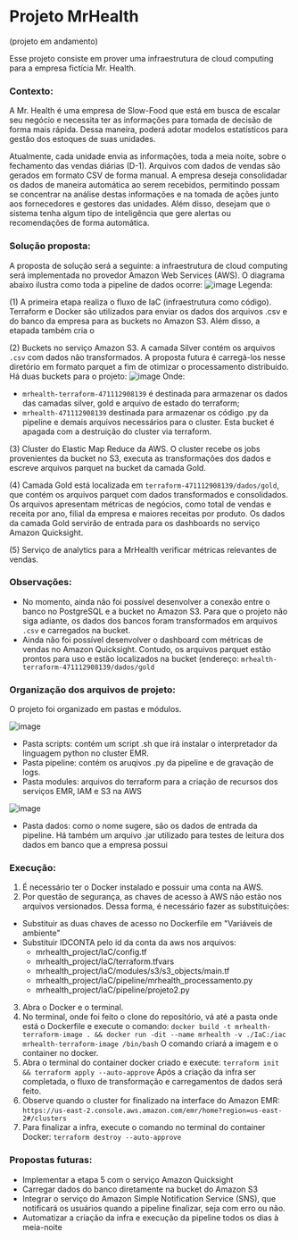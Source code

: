 # Projeto MrHealth
(projeto em andamento)

Esse projeto consiste em prover uma infraestrutura de cloud computing para a empresa fictícia Mr. Health. 

### Contexto:
A Mr. Health é uma empresa de Slow-Food que está em busca de escalar seu negócio e necessita ter as informações para tomada de decisão de forma mais rápida. Dessa maneira, poderá adotar modelos estatísticos para gestão dos estoques de suas unidades.

Atualmente, cada unidade envia as informações, toda a meia noite, sobre o fechamento das vendas diárias (D-1). Arquivos com dados de vendas são gerados em formato CSV de forma manual.
A empresa deseja consolidadar os dados de maneira automática ao serem recebidos, permitindo possam se concentrar na análise destas informações e na tomada de ações junto aos fornecedores e gestores das unidades. Além disso, desejam que o sistema tenha algum tipo de inteligência que gere alertas ou recomendações de forma automática.

### Solução proposta:
A proposta de solução será a seguinte: a infraestrutura de cloud computing será implementada no provedor Amazon Web Services (AWS). O diagrama abaixo ilustra como toda a pipeline de dados ocorre:
![image](https://github.com/user-attachments/assets/38f58aa4-55b6-4710-9f5b-c7726b4010db)
Legenda:

(1) A primeira etapa realiza o fluxo de IaC (infraestrutura como código). Terraform e Docker são utilizados para enviar os dados dos arquivos .csv e do banco da empresa para as buckets no Amazon S3. Além disso, a etapada também cria o 

(2) Buckets no serviço Amazon S3. A camada Silver contém os arquivos `.csv` com dados não transformados. A proposta futura é carregá-los nesse diretório em formato parquet a fim de otimizar o processamento distribuído.
Há duas buckets para o projeto:
![image](https://github.com/user-attachments/assets/c8e9e6af-8c4c-4eef-b52f-5bd74852d5f6)
Onde: 
- `mrhealth-terraform-471112908139` é destinada para armazenar os dados das camadas silver, gold e arquivo de estado do terraform;
- `mrhealth-471112908139` destinada para armazenar os código .py da pipeline e demais arquivos necessários para o cluster. Esta bucket é apagada com a destruição do cluster via terraform.

(3) Cluster do Elastic Map Reduce da AWS. O cluster recebe os jobs provenientes da bucket no S3, executa as transformações dos dados e escreve arquivos parquet na bucket da camada Gold. 

(4) Camada Gold está localizada em `terraform-471112908139/dados/gold`, que contém os arquivos parquet com dados transformados e consolidados. Os arquivos apresentam métricas de negócios, como total de vendas e receita por ano, filial da empresa e maiores receitas por produto. Os dados da camada Gold servirão de entrada para os dashboards no serviço Amazon Quicksight.

(5) Serviço de analytics para a MrHealth verificar métricas relevantes de vendas.

### Observações:
- No momento, ainda não foi possível desenvolver a conexão entre o banco no PostgreSQL e a bucket no Amazon S3. Para que o projeto não siga adiante, os dados dos bancos foram transformados em arquivos `.csv` e carregados na bucket.
- Ainda não foi possível desenvolver o dashboard com métricas de vendas no Amazon Quicksight. Contudo, os arquivos parquet estão prontos para uso e estão localizados na bucket (endereço: `mrhealth-terraform-471112908139/dados/gold`

### Organização dos arquivos de projeto:
O projeto foi organizado em pastas e módulos. 

![image](https://github.com/user-attachments/assets/9eb05962-5546-4a2f-a146-e9efc565bf16)
- Pasta scripts: contém um script .sh que irá instalar o interpretador da linguagem python no cluster EMR.
- Pasta pipeline: contém os aruqivos .py da pipeline e de gravação de logs.
- Pasta modules: arquivos do terraform para a criação de recursos dos serviços EMR, IAM e S3 na AWS
  
![image](https://github.com/user-attachments/assets/69120270-5fb0-4847-b6c6-177154911771)
- Pasta dados: como o nome sugere, são os dados de entrada da pipeline. Há também um arquivo .jar utilizado para testes de leitura dos dados em banco que a empresa possui

### Execução:
1) É necessário ter o Docker instalado e possuir uma conta na AWS.
2) Por questão de segurança, as chaves de acesso à AWS não estão nos arquivos versionados. Dessa forma, é necessário fazer as substituições:
- Substituir as duas chaves de acesso no Dockerfile em "Variáveis de ambiente"
- Substituir IDCONTA pelo id da conta da aws nos arquivos:
  - mrhealth_project/IaC/config.tf
  - mrhealth_project/IaC/terraform.tfvars
  - mrhealth_project/IaC/modules/s3/s3_objects/main.tf
  - mrhealth_project/IaC/pipeline/mrhealth_processamento.py
  - mrhealth_project/IaC/pipeline/projeto2.py
3) Abra o Docker e o terminal.
4) No terminal, onde foi feito o clone do repositório, vá até a pasta onde está o Dockerfile e execute o comando:
`docker build -t mrhealth-terraform-image . && docker run -dit --name mrhealth -v ./IaC:/iac mrhealth-terraform-image /bin/bash`
O comando criará a imagem e o container no docker.
5) Abra o terminal do container docker criado e execute:
`terraform init && terraform apply --auto-approve`
Após a criação da infra ser completada, o fluxo de transformação e carregamentos de dados será feito.
6) Observe quando o cluster for finalizado na interface do Amazon EMR: `https://us-east-2.console.aws.amazon.com/emr/home?region=us-east-2#/clusters`
7) Para finalizar a infra, execute o comando no terminal do container Docker:
`terraform destroy --auto-approve`

### Propostas futuras:
- Implementar a etapa 5 com o serviço Amazon Quicksight
- Carregar dados do banco diretamente na bucket do Amazon S3
- Integrar o serviço do Amazon Simple Notification Service (SNS), que notificará os usuários quando a pipeline finalizar, seja com erro ou não.
- Automatizar a criação da infra e execução da pipeline todos os dias à meia-noite




